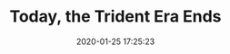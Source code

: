 ---
date: 2020-01-25 17:25:23
link:
  source: pocket
  source_url: https://getpocket.com
  text: Today, the Trident Era Ends
  url: https://schepp.dev/posts/today-the-trident-era-ends/
slug: today-the-trident-era-ends
source: pocket
syndicated:
- type: twitter
  url: https://twitter.com/roytang/statuses/1221128664965885955/
title: Today, the Trident Era Ends
---